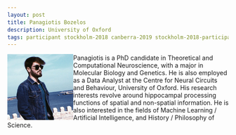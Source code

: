```yaml
---
layout: post
title: Panagiotis Bozelos
description: University of Oxford
tags: participant stockholm-2018 canberra-2019 stockholm-2018-participant canberra-2019-remote
---
```

<img align="left" width="150" height="150" src="/assets/people/bozelos_panagiotis.jpg" alt="Panagiotis Bozelos"/>Panagiotis is a PhD candidate in Theoretical and Computational Neuroscience, with a major in Molecular Biology and Genetics. He is also employed as a Data Analyst at the Centre for Neural Circuits and Behaviour, University of Oxford. His research interests revolve around hippocampal processing functions of spatial and non-spatial information. He is also interested in the fields of Machine Learning / Artificial Intelligence, and History / Philosophy of Science.  

<a href="https://twitter.com/BozelosP" title="Twitter" target="_blank"
rel="noopener">
  <i class="fa fa-twitter fa-2x" style="color:#4FB3A9"></i>
</a>&nbsp;
<a href="https://github.com/bozelosp" title="GitHub" target="_blank" rel="noopener">
  <i class="fa fa-github fa-2x" style="color:#4FB3A9"></i>
</a>